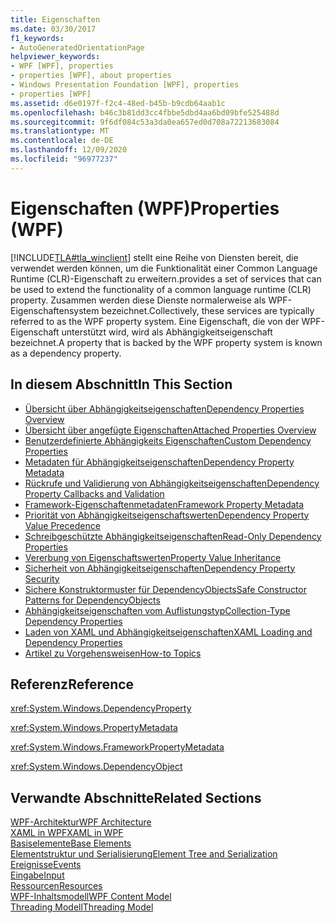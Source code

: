 ```yaml
---
title: Eigenschaften
ms.date: 03/30/2017
f1_keywords:
- AutoGeneratedOrientationPage
helpviewer_keywords:
- WPF [WPF], properties
- properties [WPF], about properties
- Windows Presentation Foundation [WPF], properties
- properties [WPF]
ms.assetid: d6e0197f-f2c4-48ed-b45b-b9cdb64aab1c
ms.openlocfilehash: b46c3b81dd3cc4fbbe5dbd4aa6bd09bfe525488d
ms.sourcegitcommit: 9f6df084c53a3da0ea657ed0d708a72213683084
ms.translationtype: MT
ms.contentlocale: de-DE
ms.lasthandoff: 12/09/2020
ms.locfileid: "96977237"
---
```

# <a name="properties-wpf"></a><span data-ttu-id="eeaf3-102">Eigenschaften (WPF)</span><span class="sxs-lookup"><span data-stu-id="eeaf3-102">Properties (WPF)</span></span>
[!INCLUDE[TLA#tla_winclient](../../../includes/tlasharptla-winclient-md.md)] <span data-ttu-id="eeaf3-103">stellt eine Reihe von Diensten bereit, die verwendet werden können, um die Funktionalität einer Common Language Runtime (CLR)-Eigenschaft zu erweitern.</span><span class="sxs-lookup"><span data-stu-id="eeaf3-103">provides a set of services that can be used to extend the functionality of a common language runtime (CLR) property.</span></span> <span data-ttu-id="eeaf3-104">Zusammen werden diese Dienste normalerweise als WPF-Eigenschaftensystem bezeichnet.</span><span class="sxs-lookup"><span data-stu-id="eeaf3-104">Collectively, these services are typically referred to as the WPF property system.</span></span> <span data-ttu-id="eeaf3-105">Eine Eigenschaft, die von der WPF-Eigenschaft unterstützt wird, wird als Abhängigkeitseigenschaft bezeichnet.</span><span class="sxs-lookup"><span data-stu-id="eeaf3-105">A property that is backed by the WPF property system is known as a dependency property.</span></span>  
  
## <a name="in-this-section"></a><span data-ttu-id="eeaf3-106">In diesem Abschnitt</span><span class="sxs-lookup"><span data-stu-id="eeaf3-106">In This Section</span></span>  

- [<span data-ttu-id="eeaf3-107">Übersicht über Abhängigkeitseigenschaften</span><span class="sxs-lookup"><span data-stu-id="eeaf3-107">Dependency Properties Overview</span></span>](dependency-properties-overview.md)
- [<span data-ttu-id="eeaf3-108">Übersicht über angefügte Eigenschaften</span><span class="sxs-lookup"><span data-stu-id="eeaf3-108">Attached Properties Overview</span></span>](attached-properties-overview.md)
- [<span data-ttu-id="eeaf3-109">Benutzerdefinierte Abhängigkeits Eigenschaften</span><span class="sxs-lookup"><span data-stu-id="eeaf3-109">Custom Dependency Properties</span></span>](custom-dependency-properties.md)
- [<span data-ttu-id="eeaf3-110">Metadaten für Abhängigkeitseigenschaften</span><span class="sxs-lookup"><span data-stu-id="eeaf3-110">Dependency Property Metadata</span></span>](dependency-property-metadata.md)
- [<span data-ttu-id="eeaf3-111">Rückrufe und Validierung von Abhängigkeitseigenschaften</span><span class="sxs-lookup"><span data-stu-id="eeaf3-111">Dependency Property Callbacks and Validation</span></span>](dependency-property-callbacks-and-validation.md)
- [<span data-ttu-id="eeaf3-112">Framework-Eigenschaftenmetadaten</span><span class="sxs-lookup"><span data-stu-id="eeaf3-112">Framework Property Metadata</span></span>](framework-property-metadata.md)
- [<span data-ttu-id="eeaf3-113">Priorität von Abhängigkeitseigenschaftswerten</span><span class="sxs-lookup"><span data-stu-id="eeaf3-113">Dependency Property Value Precedence</span></span>](dependency-property-value-precedence.md)
- [<span data-ttu-id="eeaf3-114">Schreibgeschützte Abhängigkeitseigenschaften</span><span class="sxs-lookup"><span data-stu-id="eeaf3-114">Read-Only Dependency Properties</span></span>](read-only-dependency-properties.md)
- [<span data-ttu-id="eeaf3-115">Vererbung von Eigenschaftswerten</span><span class="sxs-lookup"><span data-stu-id="eeaf3-115">Property Value Inheritance</span></span>](property-value-inheritance.md)
- [<span data-ttu-id="eeaf3-116">Sicherheit von Abhängigkeitseigenschaften</span><span class="sxs-lookup"><span data-stu-id="eeaf3-116">Dependency Property Security</span></span>](dependency-property-security.md)
- [<span data-ttu-id="eeaf3-117">Sichere Konstruktormuster für DependencyObjects</span><span class="sxs-lookup"><span data-stu-id="eeaf3-117">Safe Constructor Patterns for DependencyObjects</span></span>](safe-constructor-patterns-for-dependencyobjects.md)
- [<span data-ttu-id="eeaf3-118">Abhängigkeitseigenschaften vom Auflistungstyp</span><span class="sxs-lookup"><span data-stu-id="eeaf3-118">Collection-Type Dependency Properties</span></span>](collection-type-dependency-properties.md)
- [<span data-ttu-id="eeaf3-119">Laden von XAML und Abhängigkeitseigenschaften</span><span class="sxs-lookup"><span data-stu-id="eeaf3-119">XAML Loading and Dependency Properties</span></span>](xaml-loading-and-dependency-properties.md)
- [<span data-ttu-id="eeaf3-120">Artikel zu Vorgehensweisen</span><span class="sxs-lookup"><span data-stu-id="eeaf3-120">How-to Topics</span></span>](properties-how-to-topics.md)
  
## <a name="reference"></a><span data-ttu-id="eeaf3-121">Referenz</span><span class="sxs-lookup"><span data-stu-id="eeaf3-121">Reference</span></span>  
 <xref:System.Windows.DependencyProperty>  
  
 <xref:System.Windows.PropertyMetadata>  
  
 <xref:System.Windows.FrameworkPropertyMetadata>  
  
 <xref:System.Windows.DependencyObject>  
  
## <a name="related-sections"></a><span data-ttu-id="eeaf3-122">Verwandte Abschnitte</span><span class="sxs-lookup"><span data-stu-id="eeaf3-122">Related Sections</span></span>  
 [<span data-ttu-id="eeaf3-123">WPF-Architektur</span><span class="sxs-lookup"><span data-stu-id="eeaf3-123">WPF Architecture</span></span>](wpf-architecture.md)  
  [<span data-ttu-id="eeaf3-124">XAML in WPF</span><span class="sxs-lookup"><span data-stu-id="eeaf3-124">XAML in WPF</span></span>](xaml-in-wpf.md)  
  [<span data-ttu-id="eeaf3-125">Basiselemente</span><span class="sxs-lookup"><span data-stu-id="eeaf3-125">Base Elements</span></span>](base-elements.md)  
  [<span data-ttu-id="eeaf3-126">Elementstruktur und Serialisierung</span><span class="sxs-lookup"><span data-stu-id="eeaf3-126">Element Tree and Serialization</span></span>](element-tree-and-serialization.md)  
  [<span data-ttu-id="eeaf3-127">Ereignisse</span><span class="sxs-lookup"><span data-stu-id="eeaf3-127">Events</span></span>](events-wpf.md)  
  [<span data-ttu-id="eeaf3-128">Eingabe</span><span class="sxs-lookup"><span data-stu-id="eeaf3-128">Input</span></span>](input-wpf.md)  
  [<span data-ttu-id="eeaf3-129">Ressourcen</span><span class="sxs-lookup"><span data-stu-id="eeaf3-129">Resources</span></span>](resources-wpf.md)  
  [<span data-ttu-id="eeaf3-130">WPF-Inhaltsmodell</span><span class="sxs-lookup"><span data-stu-id="eeaf3-130">WPF Content Model</span></span>](../controls/wpf-content-model.md)  
  [<span data-ttu-id="eeaf3-131">Threading Modell</span><span class="sxs-lookup"><span data-stu-id="eeaf3-131">Threading Model</span></span>](threading-model.md)
